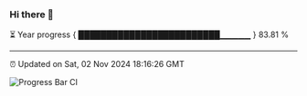 ### Hi there 👋

⏳ Year progress { █████████████████████████▁▁▁▁▁ } 83.81 %

---

⏰ Updated on Sat, 02 Nov 2024 18:16:26 GMT

![Progress Bar CI](https://github.com/liununu/liununu/workflows/Progress%20Bar%20CI/badge.svg)
